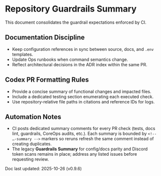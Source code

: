 # Repository Guardrails Summary

This document consolidates the guardrail expectations enforced by CI.

## Documentation Discipline
- Keep configuration references in sync between source, docs, and `.env` templates.
- Update Ops runbooks when command semantics change.
- Reflect architectural decisions in the ADR index within the same PR.

## Codex PR Formatting Rules
- Provide a concise summary of functional changes and impacted files.
- Include a dedicated testing section enumerating each executed check.
- Use repository-relative file paths in citations and reference IDs for logs.

## Automation Notes
- CI posts dedicated summary comments for every PR check (tests, docs lint, guardrails,
  CoreOps audits, etc.). Each summary is bounded by `<!-- …-summary -->` markers so
  reruns refresh the same comment instead of creating duplicates.
- The legacy **Guardrails Summary** for config/docs parity and Discord token scans
  remains in place; address any listed issues before requesting review.

Doc last updated: 2025-10-26 (v0.9.6)
